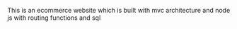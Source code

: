 This is an ecommerce website which is built with mvc architecture and node js with routing functions and sql